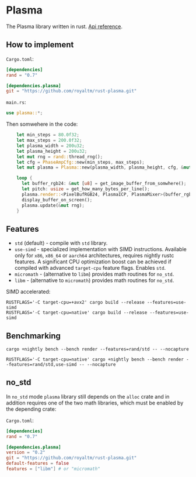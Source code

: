 Plasma
======

The Plasma library written in rust. [Api reference](https://royaltm.github.io/rust-plasma/master/rust/plasma/index.html).

How to implement
----------------

`Cargo.toml`:

```toml
[dependencies]
rand = "0.7"

[dependencies.plasma]
git = "https://github.com/royaltm/rust-plasma.git"
```

`main.rs`:

```rust
use plasma::*;
```

Then somwehere in the code:

```rust
    let min_steps = 80.0f32;
    let max_steps = 200.0f32;
    let plasma_width = 200u32;
    let plasma_height = 200u32;
    let mut rng = rand::thread_rng();
    let cfg = PhaseAmpCfg::new(min_steps, max_steps);
    let mut plasma = Plasma::new(plasma_width, plasma_height, cfg, &mut rng);

    loop {
      let buffer_rgb24: &mut [u8] = get_image_buffer_from_somwhere();
      let pitch: usize = get_how_many_bytes_per_line();
      plasma.render::<PixelBufRGB24, PlasmaICP, PlasmaMixer>(buffer_rgb24, pitch, None);
      display_buffer_on_screen();
      plasma.update(&mut rng);
    }
```


Features
--------

* `std` (default) - compile with `std` library.
* `use-simd` - specialized implementation with SIMD instructions. Available only for `x86`, `x86_64` or `aarch64` architectures, requires nightly rustc features. A significant CPU optimization boost can be achieved if compiled with advanced `target-cpu` feature flags. Enables `std`.
* `micromath` - (alternative to `libm`) provides math routines for `no_std`.
* `libm` - (alternative to `micromath`) provides math routines for `no_std`.

SIMD accelerated:

```
RUSTFLAGS='-C target-cpu=+avx2' cargo build --release --features=use-simd
RUSTFLAGS='-C target-cpu=native' cargo build --release --features=use-simd
```


Benchmarking
------------

```
cargo +nightly bench --bench render --features=rand/std -- --nocapture
```

```
RUSTFLAGS='-C target-cpu=native' cargo +nightly bench --bench render --features=rand/std,use-simd -- --nocapture
```


no_std
------

In `no_std` mode `plasma` library still depends on the `alloc` crate and in addition requires one of the two math libraries, which must be enabled by the depending crate:

`Cargo.toml`:

```toml
[dependencies]
rand = "0.7"

[dependencies.plasma]
version = "0.2"
git = "https://github.com/royaltm/rust-plasma.git"
default-features = false
features = ["libm"] # or "micromath"
```
